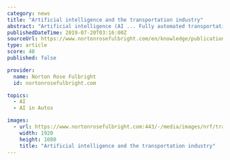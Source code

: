 ```yaml
---
category: news
title: "Artificial intelligence and the transportation industry"
abstract: "Artificial intelligence (AI ... Fully automated transportation technologies such as autonomous vehicles and self-driving sea vessels capture the public’s imagination; but these technologies require further development and will likely involve safety ..."
publishedDateTime: 2019-07-20T03:16:00Z
sourceUrl: https://www.nortonrosefulbright.com/en/knowledge/publications/b4dd0c52/artificial-intelligence-and-the-transportation-industry
type: article
score: 48
published: false

provider:
  name: Norton Rose Fulbright
  id: nortonrosefulbright.com

topics:
  - AI
  - AI in Autos

images:
  - url: https://www.nortonrosefulbright.com:443/-/media/images/nrf/transport-ai.jpg?la=en&amp;revision=1885c688-fc28-4c2e-ae3a-76a066752603&amp;hash=3482ED0CB807C81BC75C79AC8C9CF0525F5F240A
    width: 1920
    height: 1080
    title: "Artificial intelligence and the transportation industry"
---
```

